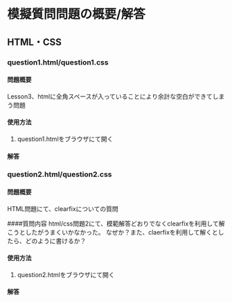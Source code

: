 # 模擬質問問題の概要/解答

## HTML・CSS

### question1.html/question1.css

#### 問題概要
Lesson3、htmlに全角スペースが入っていることにより余計な空白ができてしまう問題


#### 使用方法
1. question1.htmlをブラウザにて開く


#### 解答


### question2.html/question2.css

#### 問題概要
HTML問題にて、clearfixについての質問

####質問内容
html/css問題2にて、模範解答どおりでなくclearfixを利用して解こうとしたがうまくいかなかった。
なぜか？また、claerfixを利用して解くとしたら、どのように書けるか？


#### 使用方法
1. question2.htmlをブラウザにて開く


#### 解答
